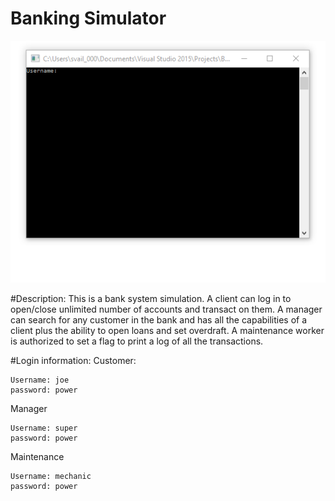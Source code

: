 # Banking Simulator

![GitHub Logo](banking.gif)

#Description:
This is a bank system simulation. A client can log in to open/close unlimited number of accounts and transact on them. A manager can search for any customer in the bank and has all the capabilities of a client plus the ability to open loans and set overdraft. A maintenance worker is authorized to set a flag to print a log of all the transactions.

#Login information:
Customer: 
```
Username: joe
password: power
```
Manager
```
Username: super
password: power
```
Maintenance
```
Username: mechanic
password: power
```

